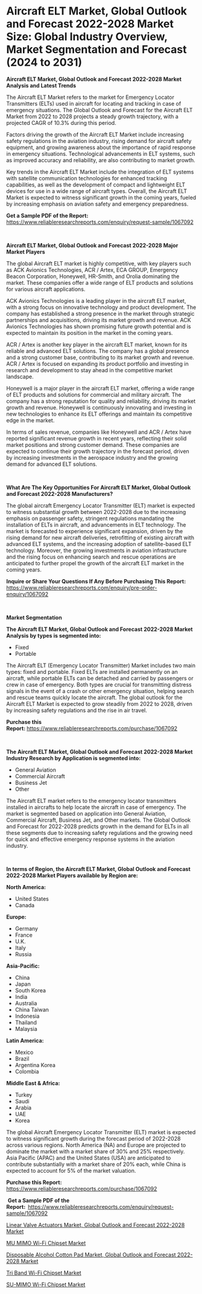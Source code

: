 <p><h1>Aircraft ELT Market, Global Outlook and Forecast 2022-2028 Market Size: Global Industry Overview, Market Segmentation and Forecast (2024 to 2031)</h1></p><p><strong>Aircraft ELT Market, Global Outlook and Forecast 2022-2028 Market Analysis and Latest Trends</strong></p>
<p><p>The Aircraft ELT Market refers to the market for Emergency Locator Transmitters (ELTs) used in aircraft for locating and tracking in case of emergency situations. The Global Outlook and Forecast for the Aircraft ELT Market from 2022 to 2028 projects a steady growth trajectory, with a projected CAGR of 10.3% during this period.</p><p>Factors driving the growth of the Aircraft ELT Market include increasing safety regulations in the aviation industry, rising demand for aircraft safety equipment, and growing awareness about the importance of rapid response in emergency situations. Technological advancements in ELT systems, such as improved accuracy and reliability, are also contributing to market growth.</p><p>Key trends in the Aircraft ELT Market include the integration of ELT systems with satellite communication technologies for enhanced tracking capabilities, as well as the development of compact and lightweight ELT devices for use in a wide range of aircraft types. Overall, the Aircraft ELT Market is expected to witness significant growth in the coming years, fueled by increasing emphasis on aviation safety and emergency preparedness.</p></p>
<p><strong>Get a Sample PDF of the Report:&nbsp;</strong> <a href="https://www.reliableresearchreports.com/enquiry/request-sample/1067092">https://www.reliableresearchreports.com/enquiry/request-sample/1067092</a></p>
<p>&nbsp;</p>
<p><strong>Aircraft ELT Market, Global Outlook and Forecast 2022-2028 Major Market Players</strong></p>
<p><p>The global Aircraft ELT market is highly competitive, with key players such as ACK Avionics Technologies, ACR / Artex, ECA GROUP, Emergency Beacon Corporation, Honeywell, HR-Smith, and Orolia dominating the market. These companies offer a wide range of ELT products and solutions for various aircraft applications.</p><p>ACK Avionics Technologies is a leading player in the aircraft ELT market, with a strong focus on innovative technology and product development. The company has established a strong presence in the market through strategic partnerships and acquisitions, driving its market growth and revenue. ACK Avionics Technologies has shown promising future growth potential and is expected to maintain its position in the market in the coming years.</p><p>ACR / Artex is another key player in the aircraft ELT market, known for its reliable and advanced ELT solutions. The company has a global presence and a strong customer base, contributing to its market growth and revenue. ACR / Artex is focused on expanding its product portfolio and investing in research and development to stay ahead in the competitive market landscape.</p><p>Honeywell is a major player in the aircraft ELT market, offering a wide range of ELT products and solutions for commercial and military aircraft. The company has a strong reputation for quality and reliability, driving its market growth and revenue. Honeywell is continuously innovating and investing in new technologies to enhance its ELT offerings and maintain its competitive edge in the market.</p><p>In terms of sales revenue, companies like Honeywell and ACR / Artex have reported significant revenue growth in recent years, reflecting their solid market positions and strong customer demand. These companies are expected to continue their growth trajectory in the forecast period, driven by increasing investments in the aerospace industry and the growing demand for advanced ELT solutions.</p></p>
<p>&nbsp;</p>
<p><strong>What Are The Key Opportunities For Aircraft ELT Market, Global Outlook and Forecast 2022-2028 Manufacturers?</strong></p>
<p><p>The global aircraft Emergency Locator Transmitter (ELT) market is expected to witness substantial growth between 2022-2028 due to the increasing emphasis on passenger safety, stringent regulations mandating the installation of ELTs in aircraft, and advancements in ELT technology. The market is forecasted to experience significant expansion, driven by the rising demand for new aircraft deliveries, retrofitting of existing aircraft with advanced ELT systems, and the increasing adoption of satellite-based ELT technology. Moreover, the growing investments in aviation infrastructure and the rising focus on enhancing search and rescue operations are anticipated to further propel the growth of the aircraft ELT market in the coming years.</p></p>
<p><strong>Inquire or Share Your Questions If Any Before Purchasing This Report:</strong> <a href="https://www.reliableresearchreports.com/enquiry/pre-order-enquiry/1067092">https://www.reliableresearchreports.com/enquiry/pre-order-enquiry/1067092</a></p>
<p>&nbsp;</p>
<p><strong>Market Segmentation</strong></p>
<p><strong>The Aircraft ELT Market, Global Outlook and Forecast 2022-2028 Market Analysis by types is segmented into:</strong></p>
<p><ul><li>Fixed</li><li>Portable</li></ul></p>
<p><p>The Aircraft ELT (Emergency Locator Transmitter) Market includes two main types: fixed and portable. Fixed ELTs are installed permanently on an aircraft, while portable ELTs can be detached and carried by passengers or crew in case of emergency. Both types are crucial for transmitting distress signals in the event of a crash or other emergency situation, helping search and rescue teams quickly locate the aircraft. The global outlook for the Aircraft ELT Market is expected to grow steadily from 2022 to 2028, driven by increasing safety regulations and the rise in air travel.</p></p>
<p><strong>Purchase this Report:&nbsp;</strong><a href="https://www.reliableresearchreports.com/purchase/1067092">https://www.reliableresearchreports.com/purchase/1067092</a></p>
<p>&nbsp;</p>
<p><strong>The Aircraft ELT Market, Global Outlook and Forecast 2022-2028 Market Industry Research by Application is segmented into:</strong></p>
<p><ul><li>General Aviation</li><li>Commercial Aircraft</li><li>Business Jet</li><li>Other</li></ul></p>
<p><p>The Aircraft ELT market refers to the emergency locator transmitters installed in aircrafts to help locate the aircraft in case of emergency. The market is segmented based on application into General Aviation, Commercial Aircraft, Business Jet, and Other markets. The Global Outlook and Forecast for 2022-2028 predicts growth in the demand for ELTs in all these segments due to increasing safety regulations and the growing need for quick and effective emergency response systems in the aviation industry.</p></p>
<p>&nbsp;</p>
<p><strong>In terms of Region, the Aircraft ELT Market, Global Outlook and Forecast 2022-2028 Market Players available by Region are:</strong></p>
<p>
    <p> <strong> North America: </strong>
        <ul>
            <li>United States</li>
            <li>Canada</li>
        </ul>
        </p> 
    <p> <strong> Europe: </strong>
        <ul>
            <li>Germany</li>
            <li>France</li>
            <li>U.K.</li>
            <li>Italy</li>
            <li>Russia</li>
        </ul>
        </p> 
    <p> <strong> Asia-Pacific: </strong>
        <ul>
            <li>China</li>
            <li>Japan</li>
            <li>South Korea</li>
            <li>India</li>
            <li>Australia</li>
            <li>China Taiwan</li>
            <li>Indonesia</li>
            <li>Thailand</li>
            <li>Malaysia</li>
        </ul>
        </p> 
    <p> <strong> Latin America: </strong>
        <ul>
            <li>Mexico</li>
            <li>Brazil</li>
            <li>Argentina Korea</li>
            <li>Colombia</li>
        </ul>
        </p> 
    <p> <strong> Middle East & Africa: </strong>
        <ul>
            <li>Turkey</li>
            <li>Saudi</li>
            <li>Arabia</li>
            <li>UAE</li>
            <li>Korea</li>
        </ul>
    </p>
    </p>
<p><p>The global Aircraft Emergency Locator Transmitter (ELT) market is expected to witness significant growth during the forecast period of 2022-2028 across various regions. North America (NA) and Europe are projected to dominate the market with a market share of 30% and 25% respectively. Asia Pacific (APAC) and the United States (USA) are anticipated to contribute substantially with a market share of 20% each, while China is expected to account for 5% of the market valuation.</p></p>
<p><strong>Purchase this Report: </strong><a href="https://www.reliableresearchreports.com/purchase/1067092">https://www.reliableresearchreports.com/purchase/1067092</a></p>
<p>&nbsp;<strong>Get a Sample PDF of the Report:&nbsp;&nbsp;</strong><a href="https://www.reliableresearchreports.com/enquiry/request-sample/1067092">https://www.reliableresearchreports.com/enquiry/request-sample/1067092</a></p>
<p><strong></strong></p>
<p><p><a href="https://github.com/moyahfrancoestellec51j635wcx/Market-Research-Report-List-1/blob/main/linear-valve-actuators-market-global-outlook-and-forecast-2022-2028-market.md">Linear Valve Actuators Market, Global Outlook and Forecast 2022-2028 Market</a></p><p><a href="https://medium.com/@christopherbennett19/mu-mimo-wi-fi-chipset-market-trends-and-market-analysis-forecasted-for-period-2024-2031-ab71bdfa1647">MU MIMO Wi-Fi Chipset Market</a></p><p><a href="https://github.com/biheemgalvinlouises6hokrh3h/Market-Research-Report-List-1/blob/main/disposable-alcohol-cotton-pad-market-global-outlook-and-forecast-2022-2028-market.md">Disposable Alcohol Cotton Pad Market, Global Outlook and Forecast 2022-2028 Market</a></p><p><a href="https://medium.com/@christopherbennett19/analyzing-tri-band-wi-fi-chipset-market-global-industry-perspective-and-forecast-2024-to-2031-393a3578b55d">Tri Band Wi-Fi Chipset Market</a></p><p><a href="https://medium.com/@christopherbennett19/su-mimo-wi-fi-chipset-market-size-market-outlook-and-market-forecast-2024-to-2031-ced45a57ee77">SU-MIMO Wi-Fi Chipset Market</a></p></p>